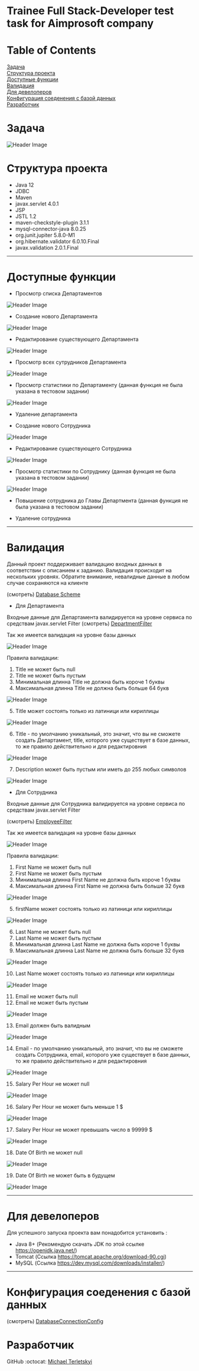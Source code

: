 # Trainee Full Stack-Developer test task for Aimprosoft company




# Table of Contents
[Задача](#task_description)<br>
[Структура проекта](#structure)<br>
[Доступные функции](#avaiable_functions)<br>
[Валидация](#validation)<br>
[Для девелоперов](#developers_guide)<br>
[Конфигурация соеденения с базой данных](#configuration)<br>
[Разработчик](#developer)



# <a name="task_description"></a>Задача
![Header Image](src/main/resources/screens/TestTaskDescription.jpg)



# <a name="structure"></a>Структура проекта

* Java 12
* JDBC
* Maven
* javax.servlet 4.0.1
* JSP
* JSTL 1.2
* maven-checkstyle-plugin 3.1.1
* mysql-connector-java 8.0.25
* org.junit.jupiter 5.8.0-M1
* org.hibernate.validator 6.0.10.Final
* javax.validation 2.0.1.Final

<hr>



# <a name="avvailable_functions"></a>Доступные функции
* Просмотр списка Департаментов

![Header Image](src/main/resources/screens/Main%20Page.jpg)

* Создание нового Департамента

![Header Image](src/main/resources/screens/Create%20Department%20Page.jpg)

* Редактирование существующего Департамента

![Header Image](src/main/resources/screens/Edit%20Department%20Page.jpg)

* Просмотр всех сутрудников Департамента

![Header Image](src/main/resources/screens/Employees%20of%20Department%20Page.jpg)

* Просмотр статистики по Департаменту (данная функция не была указана в тестовом задании)

![Header Image](src/main/resources/screens/Details%20of%20Department%20Page.jpg)

* Удаление департамента

* Создание нового Сотрудника

![Header Image](src/main/resources/screens/Create%20Employee%20Page.jpg)

* Редактирование существующего Сотрудника

![Header Image](src/main/resources/screens/Update%20Employee%20Page.jpg)

* Просмотр статистики по Сотруднику (данная функция не была указана в тестовом задании)

![Header Image](src/main/resources/screens/Employee%20DetailsPage.jpg)

* Повышение сотрудника до Главы Департмента (данная функция не была указана в тестовом задании)

* Удаление сотрудника

<hr>



# <a name="validation"></a>Валидация

Данный проект поддерживает валидацию входных данных в соответствии с описанием к заданию.
Валидация происходит на нескольких уровнях. 
Обратите внимание, невалидные данные в любом случае сохраняются на клиенте

(смотреть) [Database Scheme](src/main/resources/sql/database_scheme.sql)


* Для Департамента

Входные данные для Департамента валидируется на уровне сервиса по средствам javax.servlet Filter
(смотреть) [DepartmentFilter](src/main/java/filters/DepartmentFilter.java)

Так же имеется валидация на уровне базы данных

![Header Image](src/main/resources/screens/Department%20Scheme.jpg)

Правила валидации:
1. Title не может быть null
2. Title не может быть пустым
3. Минимальная длинна Title не должна быть короче 1 буквы
4. Максимальная длинна Title не должна быть больше 64 букв

![Header Image](src/main/resources/screens/Department%20title%20empty%20or%20length%20error%20message.jpg)

5. Title может состоять только из латиници или кириллицы

![Header Image](src/main/resources/screens/Department%20title%20regexp%20error%20message.jpg)

6. Title - по умолчанию уникальный, это значит, что вы не сможете создать Департамент, title, которого уже существует в базе данных, то же правило действительно и для редактировния

![Header Image](src/main/resources/screens/Department%20unique%20check%20error%20message.jpg)

7. Description может быть пустым или иметь до 255 любых символов

![Header Image](src/main/resources/screens/Department%20description%20length%20error%20message.jpg)



* Для Сотрудника

Входные данные для Сотрудника валидируется на уровне сервиса по средствам javax.servlet Filter

(смотреть) [EmployeeFilter](src/main/java/filters/EmployeeFilter.java)

Так же имеется валидация на уровне базы данных

![Header Image](src/main/resources/screens/Employee%20Scheme.jpg)


Правила валидации:
1. First Name не может быть null
2. First Name не может быть пустым
3. Минимальная длинна First Name не должна быть короче 1 буквы
4. Максимальная длинна First Name не должна быть больше 32 букв

![Header Image](src/main/resources/screens/Employee%20firstName%20length%20error%20message.jpg)

5. firstName может состоять только из латиници или кириллицы

![Header Image](src/main/resources/screens/Employee%20firstName%20regexp%20error%20message.jpg)

6. Last Name не может быть null
7. Last Name не может быть пустым
8. Минимальная длинна Last Name не должна быть короче 1 буквы
9. Максимальная длинна Last Name не должна быть больше 32 букв

![Header Image](src/main/resources/screens/Employee%20lastName%20length%20error%20message.jpg)

10. Last Name может состоять только из латиници или кириллицы

![Header Image](src/main/resources/screens/Employee%20lastName%20regexp%20error%20message.jpg)

11. Email не может быть null
12. Email не может быть пустым

![Header Image](src/main/resources/screens/Employee%20email%20empty%20error%20message.jpg)

13. Email должен быть валидным

![Header Image](src/main/resources/screens/Employee%20email%20incorrect%20error%20message.jpg)

14. Email - по умолчанию уникальный, это значит, что вы не сможете создать Сотрудника, email, которого уже существует в базе данных, то же правило действительно и для редактировния

![Header Image](src/main/resources/screens/Employee%20email%20unique%20check%20error%20message.jpg)

15. Salary Per Hour не может null

![Header Image](src/main/resources/screens/Employee%20salaryPerHour%20cannot%20be%20null.jpg)

16. Salary Per Hour не может быть меньше 1 $

![Header Image](src/main/resources/screens/Employee%20salaryPerHour%20min%20error%20message.jpg)

17. Salary Per Hour не может превышать число в 99999 $

![Header Image](src/main/resources/screens/Employee%20salaryPerHour%20max%20error%20message.jpg)

18. Date Of Birth не может null

![Header Image](src/main/resources/screens/Employee%20dateOfBirth%20null%20error%20mesage.jpg)

19. Date Of Birth не может быть в будущем

![Header Image](src/main/resources/screens/Employee%20dateOfBirth%20future%20error%20message.jpg)
<hr>




# <a name="developers_guide"></a>Для девелоперов
Для успешного запуска проекта вам понадобится установить :

* Java 8+ (Рекомендую скачать JDK по этой ссылке https://openjdk.java.net/)
* Tomcat (Ссылка https://tomcat.apache.org/download-90.cgi)
* MySQL (Ссылка https://dev.mysql.com/downloads/installer/)

<hr>




# <a name="configuration"></a>Конфигурация соеденения с базой данных
(смотреть) [DatabaseConnectionConfig](src/main/resources/databaseConfig.properties)


# <a name="developer"></a>Разработчик

GitHub :octocat: [Michael Terletskyi](https://github.com/MichaelTerletskyi)